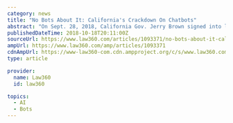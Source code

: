 ```yaml
---
category: news
title: "No Bots About It: California's Crackdown On Chatbots"
abstract: "On Sept. 28, 2018, California Gov. Jerry Brown signed into law first-of-its-kind legislation restricting the use of “bots” — defined as “automated online account[s] where all or substantially all of the actions or posts of that account are not the ..."
publishedDateTime: 2018-10-18T20:11:00Z
sourceUrl: https://www.law360.com/articles/1093371/no-bots-about-it-california-s-crackdown-on-chatbots
ampUrl: https://www.law360.com/amp/articles/1093371
cdnAmpUrl: https://www-law360-com.cdn.ampproject.org/c/s/www.law360.com/amp/articles/1093371
type: article

provider:
  name: Law360
  id: law360

topics:
  - AI
  - Bots
---
```


